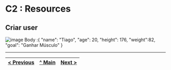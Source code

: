 # C2 : Resources
## Criar user 
![image](https://github.com/user-attachments/assets/a5f6a3f8-56bd-473b-a349-f2b342578b79)
Body :{
  "name": "Tiago",
  "age": 20,
  "height": 176,
  "weight":82,
  "goal": "Ganhar Músculo"
}



---
[< Previous](c1.md) | [^ Main](../../../) | [Next >](c3.md)
:--- | :---: | ---: 

